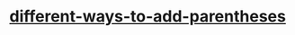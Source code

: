 # [different-ways-to-add-parentheses](https://leetcode-cn.com/problems/different-ways-to-add-parentheses)
